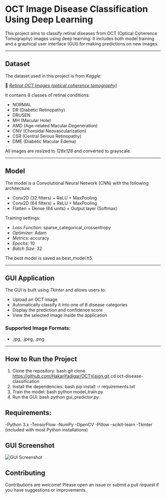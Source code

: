 # OCT Image Disease Classification Using Deep Learning

This project aims to classify retinal diseases from OCT (Optical Coherence Tomography) images using deep learning. It includes both model training and a graphical user interface (GUI) for making predictions on new images.

---

## Dataset

The dataset used in this project is from *Kaggle*:

🔗 *[Retinal OCT Images (optical coherence tomography)](https://www.kaggle.com/datasets/obulisainaren/retinal-oct-c8)*

It contains 8 classes of retinal conditions:

- NORMAL
- DR (Diabetic Retinopathy)
- DRUSEN
- MH (Macular Hole)
- AMD (Age-related Macular Degeneration)
- CNV (Choroidal Neovascularization)
- CSR (Central Serous Retinopathy)
- DME (Diabetic Macular Edema)

All images are resized to *128x128* and converted to grayscale.

---

## Model

The model is a Convolutional Neural Network (CNN) with the following architecture:

- Conv2D (32 filters) + ReLU + MaxPooling
- Conv2D (64 filters) + ReLU + MaxPooling
- Flatten + Dense (64 units) + Output layer (Softmax)

Training settings:

- *Loss Function*: sparse_categorical_crossentropy
- *Optimizer*: Adam
- *Metrics*: accuracy
- *Epochs*: 10
- *Batch Size*: 32

The best model is saved as best_model.h5.

---

## GUI Application

The GUI is built using *Tkinter* and allows users to:

- Upload an OCT image
- Automatically classify it into one of 8 disease categories
- Display the prediction and confidence score
- View the selected image inside the application

### Supported Image Formats:
- .jpg, .jpeg, .png

---

## How to Run the Project

1. Clone the repository:
   bash
   git clone https://github.com/HakanYadigar/OCTVision.git
   cd oct-disease-classification
2. Install the dependencies:
   bash
   pip install -r requirements.txt
3. Train the model:
   bash
   python model_train.py
4. Run the GUI:
   bash
   python gui_predictor.py

## Requirements:

-Python 3.x
-TensorFlow
-NumPy
-OpenCV
-Pillow
-scikit-learn
-Tkinter (included with most Python installations)

 
 ## GUI Screenshot
![GUI Screenshot](screenshots/GUI.png)

## Contributing
Contributions are welcome! Please open an issue or submit a pull request if you have suggestions or improvements.
